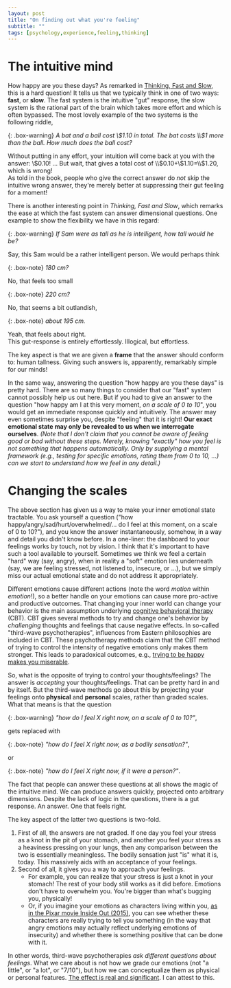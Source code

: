 ```yaml
---
layout: post
title: "On finding out what you're feeling"
subtitle: ""
tags: [psychology,experience,feeling,thinking]
---
```


# The intuitive mind
How happy are you these days? As remarked in [Thinking, Fast and Slow](https://en.wikipedia.org/wiki/Thinking,_Fast_and_Slow), this is a hard question!
It tells us that we typically think in one of two ways: **fast**, or **slow**. The fast system is the intuitive "gut" response, the slow system is the rational part of the brain which takes more effort and which is often bypassed. The most lovely example of the two systems is the following riddle,

{: .box-warning}
*A bat and a ball cost \\$1.10 in total. The bat costs \\$1 more than the ball. How much does the ball cost?*

Without putting in any effort, your intuition will come back at you with the answer: \\$0.10!    
...     
But wait, that gives a total cost of \\$0.10+\\$1.10=\\$1.20, which is wrong!    
As told in the book, people who give the correct answer do *not* skip the intuitive wrong answer, they're merely better at suppressing their gut feeling for a moment!

There is another interesting point in *Thinking, Fast and Slow*, which remarks the ease at which the fast system can answer dimensional questions.
One example to show the flexibility we have in this regard:    

{: .box-warning}
*If Sam were as tall as he is intelligent, how tall would he be?*     

Say, this Sam would be a rather intelligent person. We would perhaps think    

{: .box-note}
*180 cm?*    

No, that feels too small    

{: .box-note}
*220 cm?*    

No, that seems a bit outlandish,      

{: .box-note}
*about 195 cm.*  

Yeah, that feels about right.    
This gut-response is entirely effortlessly. Illogical, but effortless.

The key aspect is that we are given a **frame** that the answer should conform to: human tallness. Giving such answers is, apparently, remarkably simple for our minds!

In the same way, answering the question "how happy are you these days" is pretty hard. There are so many things to consider that our "fast" system cannot possibly help us out here. But if you had to give an answer to the question "how happy am I at this very moment, *on a scale of 0 to 10*", you would get an immediate response quickly and intuitively. The answer may even sometimes surprise you, despite "feeling" that it is right!
**Our exact emotional state may only be revealed to us when we interrogate ourselves**. *(Note that I don't claim that you cannot be aware of feeling good or bad without these steps. Merely, knowing "exactly" how you feel is not something that happens automatically. Only by supplying a mental framework (e.g., testing for specific emotions, rating them from 0 to 10, ...) can we start to understand how we feel in any detail.)*

# Changing the scales
The above section has given us a way to make your inner emotional state tractable. You ask yourself a question ("how happy/angry/sad/hurt/overwhelmed/... do I feel at this moment, on a scale of 0 to 10?"), and you know the answer instantaneously, somehow, in a way and detail you didn't know before. In a one-liner: the dashboard to your feelings works by touch, not by vision.
I think that it's important to have such a tool available to yourself. 
Sometimes we think we feel a certain "hard" way (say, angry), when in reality a "soft" emotion lies underneath (say, we are feeling stressed, not listened to, insecure, or ...), but we simply miss our actual emotional state and do not address it appropriately.

Different emotions cause different actions (note the word *motion* within *emotion*!), so a better handle on your emotions can cause more pro-active and productive outcomes. That changing your inner world can change your behavior is the main assumption underlying [cognitive behavioral therapy](https://en.wikipedia.org/wiki/Cognitive_behavioral_therapy) (CBT). CBT gives several methods to try and change one's behavior by *challenging* thoughts and feelings that cause negative effects.
In so-called "third-wave psychotherapies", influences from Eastern philosophies are included in CBT. These psychotherapy methods claim that the CBT method of trying to control the intensity of negative emotions only makes them stronger. This leads to paradoxical outcomes, e.g., [trying to be happy makes you miserable](https://time.com/5356657/trying-to-be-happy/).

So, what is the opposite of trying to control your thoughts/feelings? The answer is *accepting* your thoughts/feelings. That can be pretty hard in and by itself. But the third-wave methods go about this by projecting your feelings onto **physical** and **personal** scales, rather than graded scales. What that means is that the question    

{: .box-warning}
*"how do I feel X right now, on a scale of 0 to 10?"*,    

gets replaced with    

{: .box-note}
*"how do I feel X right now, as a bodily sensation?"*,     

or    

{: .box-note}
*"how do I feel X right now, if it were a person?"*.    

The fact that people can answer these questions at all shows the magic of the intuitive mind. We can produce answers quickly, projected onto arbitrary dimensions. Despite the lack of logic in the questions, there is a gut response. An answer. One that feels right.

The key aspect of the latter two questions is two-fold. 

1. First of all, the answers are not graded. If one day you feel your stress as a knot in the pit of your stomach, and another you feel your stress as a heaviness pressing on your lungs, then any comparison between the two is essentially meaningless. The bodily sensation just "is" what it is, today. This massively aids with an acceptance of your feelings. 
2. Second of all, it gives you a way to approach your feelings.
    - For example, you can realize that your stress is just a knot in your stomach! The rest of your body still works as it did before. Emotions don't have to overwhelm you. You're bigger than what's bugging you, physically!
    - Or, if you imagine your emotions as characters living within you, [as in the Pixar movie Inside Out (2015)](https://en.wikipedia.org/wiki/Inside_Out_(2015_film)), you can see whether these characters are really trying to tell you something (in the way that angry emotions may actually reflect underlying emotions of insecurity) and whether there is something positive that can be done with it. 

In other words, third-wave psychotherapies *ask different questions about feelings*. What we care about is not how we grade our emotions (not "a little", or "a lot", or "7/10"), but how we can conceptualize them as physical or personal features. [The effect is real and significant](https://en.wikipedia.org/wiki/Inner_Relationship_Focusing). I can attest to this.
